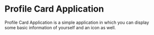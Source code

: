 # Profile Card Application

Profile Card Application is a simple application in which you can display some basic information of yourself and an icon as well.
